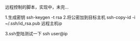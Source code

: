 远程控制的脚本，实现中，未完...

1.生成密钥
   ssh-keygen -t rsa
2.将公密加到目标主机
   ssh-copy-id -i ~/.ssh/id_rsa.pub 远程主机ip
   
3.ssh登陆测试一下
   ssh user@ip
   